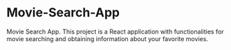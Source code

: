 # Movie-Search-App
Movie Search App. 
This project is a React application with functionalities for movie searching and obtaining information about your favorite movies.


